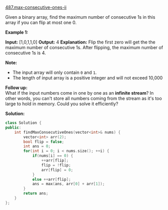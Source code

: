 [487.max-consecutive-ones-ii](https://leetcode.com/problems/max-consecutive-ones-ii/)  

Given a binary array, find the maximum number of consecutive 1s in this array if you can flip at most one 0.

**Example 1:**  

**Input:** \[1,0,1,1,0\]
**Output:** 4
**Explanation:** Flip the first zero will get the the maximum number of consecutive 1s.
    After flipping, the maximum number of consecutive 1s is 4.

**Note:**

*   The input array will only contain `0` and `1`.
*   The length of input array is a positive integer and will not exceed 10,000

**Follow up:**  
What if the input numbers come in one by one as an **infinite stream**? In other words, you can't store all numbers coming from the stream as it's too large to hold in memory. Could you solve it efficiently?  



**Solution:**  

```cpp
class Solution {
public:
    int findMaxConsecutiveOnes(vector<int>& nums) {
        vector<int> arr(2);
        bool flip = false;
        int ans = 0;
        for(int i = 0; i < nums.size(); ++i) {
            if(nums[i] == 0) {
                ++arr[flip];
                flip = !flip;
                arr[flip] = 0;
            }
            else ++arr[flip];
            ans = max(ans, arr[0] + arr[1]);
        }
        return ans;
    }
};
```
      
